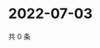 # 2022-07-03

共 0 条

<!-- BEGIN WEIBO -->
<!-- 最后更新时间 Sun Jul 03 2022 23:14:53 GMT+0800 (China Standard Time) -->

<!-- END WEIBO -->

